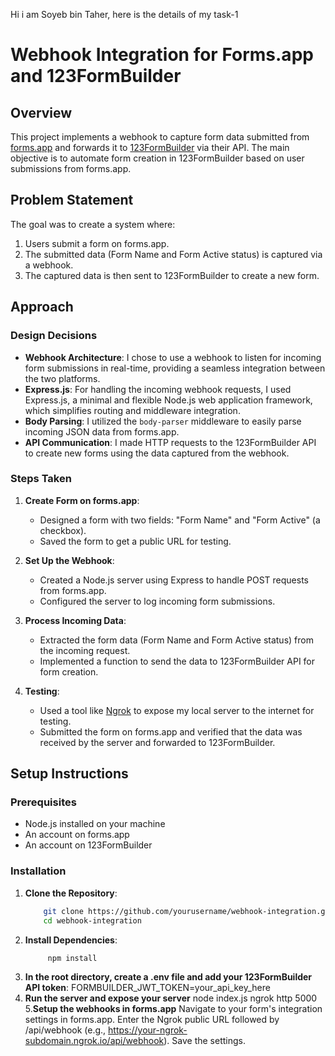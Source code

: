 Hi i am Soyeb bin Taher, here is the details of my task-1
# Webhook Integration for Forms.app and 123FormBuilder

## Overview

This project implements a webhook to capture form data submitted from [forms.app](https://forms.app/) and forwards it to [123FormBuilder](https://www.123formbuilder.com/) via their API. The main objective is to automate form creation in 123FormBuilder based on user submissions from forms.app.

## Problem Statement

The goal was to create a system where:
1. Users submit a form on forms.app.
2. The submitted data (Form Name and Form Active status) is captured via a webhook.
3. The captured data is then sent to 123FormBuilder to create a new form.

## Approach

### Design Decisions
- **Webhook Architecture**: I chose to use a webhook to listen for incoming form submissions in real-time, providing a seamless integration between the two platforms.
- **Express.js**: For handling the incoming webhook requests, I used Express.js, a minimal and flexible Node.js web application framework, which simplifies routing and middleware integration.
- **Body Parsing**: I utilized the `body-parser` middleware to easily parse incoming JSON data from forms.app.
- **API Communication**: I made HTTP requests to the 123FormBuilder API to create new forms using the data captured from the webhook.

### Steps Taken
1. **Create Form on forms.app**:
   - Designed a form with two fields: "Form Name" and "Form Active" (a checkbox).
   - Saved the form to get a public URL for testing.

2. **Set Up the Webhook**:
   - Created a Node.js server using Express to handle POST requests from forms.app.
   - Configured the server to log incoming form submissions.

3. **Process Incoming Data**:
   - Extracted the form data (Form Name and Form Active status) from the incoming request.
   - Implemented a function to send the data to 123FormBuilder API for form creation.

4. **Testing**:
   - Used a tool like [Ngrok](https://ngrok.com/) to expose my local server to the internet for testing.
   - Submitted the form on forms.app and verified that the data was received by the server and forwarded to 123FormBuilder.

## Setup Instructions

### Prerequisites
- Node.js installed on your machine
- An account on forms.app
- An account on 123FormBuilder

### Installation

1. **Clone the Repository**:
   ```bash
       git clone https://github.com/yourusername/webhook-integration.git
       cd webhook-integration
2. **Install Dependencies**:
   ```bash
        npm install
3. **In the root directory, create a .env file and add your 123FormBuilder API token**:
      FORMBUILDER_JWT_TOKEN=your_api_key_here
4. **Run the server and expose your server**
node index.js
ngrok http 5000
5.**Setup the webhooks in forms.app** 
Navigate to your form's integration settings in forms.app.
Enter the Ngrok public URL followed by /api/webhook (e.g., https://your-ngrok-subdomain.ngrok.io/api/webhook).
Save the settings.

